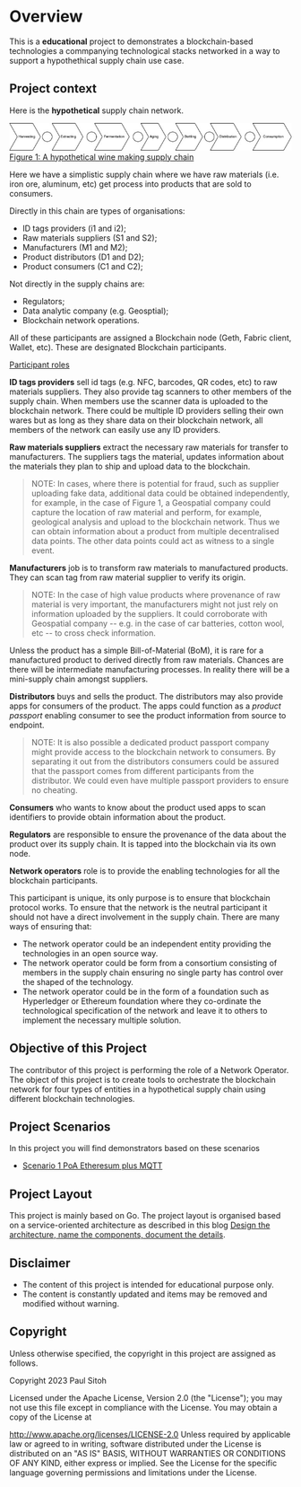 # Overview

This is a **educational** project to demonstrates a blockchain-based technologies a commpanying technological stacks networked in a way to support a hypothethical supply chain use case.

## Project context

Here is the **hypothetical** supply chain network.

![supplychain](./assets/jpg/supplychain.jpg)
<u>Figure 1: A hypothetical wine making supply chain</u>

Here we have a simplistic supply chain where we have raw materials (i.e. iron ore, aluminum, etc) get process into products that are sold to consumers. 

Directly in this chain are types of organisations:

* ID tags providers (i1 and i2);
* Raw materials suppliers (S1 and S2);
* Manufacturers (M1 and M2);
* Product distributors (D1 and D2);
* Product consumers (C1 and C2);

Not directly in the supply chains are:

* Regulators;
* Data analytic company (e.g. Geosptial);
* Blockchain network operations.

All of these participants are assigned a Blockchain node (Geth, Fabric client, Wallet, etc). These are designated Blockchain participants.

<u>Participant roles</u>

**ID tags providers** sell id tags (e.g. NFC, barcodes, QR codes, etc) to raw materials suppliers. They also provide tag scanners to other members of the supply chain. When members use the scanner data is uploaded to the blockchain network. There could be multiple ID providers selling their own wares but as long as they share data on their blockchain network, all members of the network can easily use any ID providers.

**Raw materials suppliers** extract the necessary raw materials for transfer to manufacturers. The suppliers tags the material, updates information about the materials they plan to ship and upload data to the blockchain.

> NOTE:
> In cases, where there is potential for fraud, such as supplier uploading fake data, additional data could be obtained independently, for example, in the case of Figure 1, a Geospatial company could capture the location of raw material and perform, for example, geological analysis and upload to the blockchain network. Thus we can obtain information about a product from multiple decentralised data points. The other data points could act as witness to a single event.

**Manufacturers** job is to transform raw materials to manufactured products. They can scan tag from raw material supplier to verify its origin. 

> NOTE:
> In the case of high value products where provenance of raw material is very important, the manufacturers might not just rely on information uploaded by the suppliers. It could corroborate with Geospatial company -- e.g. in the case of car batteries, cotton wool, etc -- to cross check information.

Unless the product has a simple Bill-of-Material (BoM), it is rare for a manufactured product to derived directly from raw materials. Chances are there will be intermediate manufacturing processes. In reality there will be a mini-supply chain amongst suppliers.

**Distributors** buys and sells the product. The distributors may also provide apps for consumers of the product. The apps could function as a *product passport* enabling consumer to see the product information from source to endpoint.

>NOTE: It is also possible a dedicated product passport company might provide access to the blockchain network to consumers. By separating it out from the distributors consumers could be assured that the passport comes from different participants from the distributor. We could even have multiple passport providers to ensure no cheating.

**Consumers** who wants to know about the product used apps to scan identifiers to provide obtain information about the product.

**Regulators** are responsible to ensure the provenance of the data about the product over its supply chain. It is tapped into the blockchain via its own node.

**Network operators** role is to provide the enabling technologies for all the blockchain participants.

This participant is unique, its only purpose is to ensure that blockchain protocol works. To ensure that the network is the neutral participant it should not have a direct involvement in the supply chain. There are many ways of ensuring that:

* The network operator could be an independent entity providing the technologies in an open source way.
* The network operator could be form from a consortium consisting of members in the supply chain ensuring no single party has control over the shaped of the technology.
* The network operator could be in the form of a foundation such as Hyperledger or Ethereum foundation where they co-ordinate the technological specification of the network and leave it to others to implement the necessary multiple solution.

## Objective of this Project

The contributor of this project is performing the role of a Network Operator. The object of this project is to create tools to orchestrate the blockchain network for four types of entities in a hypothetical supply chain using different blockchain technologies. 

## Project Scenarios

In this project you will find demonstrators based on these scenarios

* [Scenario 1 PoA Etheresum plus MQTT](./docs/scenario1.md)

## Project Layout

This project is mainly based on Go. The project layout is organised based on a service-oriented architecture as described in this blog [Design the architecture, name the components, document the details](https://paulwizviz.github.io/go/2022/12/23/go-proverb-architecture.html).

## Disclaimer

* The content of this project is intended for educational purpose only.
* The content is constantly updated and items may be removed and modified without warning.

## Copyright

Unless otherwise specified, the copyright in this project are assigned as follows.

Copyright 2023 Paul Sitoh

Licensed under the Apache License, Version 2.0 (the "License"); you may not use this file except in compliance with the License. You may obtain a copy of the License at

http://www.apache.org/licenses/LICENSE-2.0
Unless required by applicable law or agreed to in writing, software distributed under the License is distributed on an "AS IS" BASIS, WITHOUT WARRANTIES OR CONDITIONS OF ANY KIND, either express or implied. See the License for the specific language governing permissions and limitations under the License.